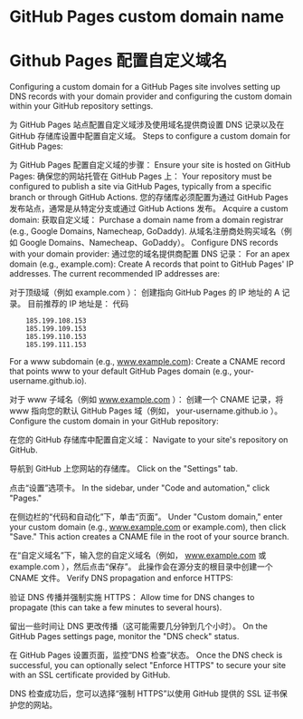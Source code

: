 # GitHub Pages custom domain name  
# Github Pages 配置自定义域名

Configuring a custom domain for a GitHub Pages site involves setting up DNS records with your domain provider and configuring the custom domain within your GitHub repository settings.

为 GitHub Pages 站点配置自定义域涉及使用域名提供商设置 DNS 记录以及在 GitHub 存储库设置中配置自定义域。
Steps to configure a custom domain for GitHub Pages:

为 GitHub Pages 配置自定义域的步骤：
Ensure your site is hosted on GitHub Pages:
确保您的网站托管在 GitHub Pages 上：
Your repository must be configured to publish a site via GitHub Pages, typically from a specific branch or through GitHub Actions.
您的存储库必须配置为通过 GitHub Pages 发布站点，通常是从特定分支或通过 GitHub Actions 发布。
Acquire a custom domain:
获取自定义域：
Purchase a domain name from a domain registrar (e.g., Google Domains, Namecheap, GoDaddy).
从域名注册商处购买域名（例如 Google Domains、Namecheap、GoDaddy）。
Configure DNS records with your domain provider:
通过您的域名提供商配置 DNS 记录：
For an apex domain (e.g., example.com): Create A records that point to GitHub Pages' IP addresses. The current recommended IP addresses are:

对于顶级域（例如 example.com ）： 创建指向 GitHub Pages 的 IP 地址的 A 记录。 目前推荐的 IP 地址是：
代码

        185.199.108.153
        185.199.109.153
        185.199.110.153
        185.199.111.153
For a www subdomain (e.g., www.example.com): Create a CNAME record that points www to your default GitHub Pages domain (e.g., your-username.github.io).

对于 www 子域名（例如 www.example.com ）： 创建一个 CNAME 记录，将 www 指向您的默认 GitHub Pages 域（例如， your-username.github.io ）。
Configure the custom domain in your GitHub repository:

在您的 GitHub 存储库中配置自定义域：
Navigate to your site's repository on GitHub.

导航到 GitHub 上您网站的存储库。
Click on the "Settings" tab.

点击“设置”选项卡。
In the sidebar, under "Code and automation," click "Pages."

在侧边栏的“代码和自动化”下，单击“页面”。
Under "Custom domain," enter your custom domain (e.g., www.example.com or example.com), then click "Save." This action creates a CNAME file in the root of your source branch. 

在“自定义域名”下，输入您的自定义域名（例如， www.example.com 或 example.com ），然后点击“保存”。 此操作会在源分支的根目录中创建一个 CNAME 文件。
Verify DNS propagation and enforce HTTPS:

验证 DNS 传播并强制实施 HTTPS：
Allow time for DNS changes to propagate (this can take a few minutes to several hours).

留出一些时间让 DNS 更改传播（这可能需要几分钟到几个小时）。
On the GitHub Pages settings page, monitor the "DNS check" status.

在 GitHub Pages 设置页面，监控“DNS 检查”状态。
Once the DNS check is successful, you can optionally select "Enforce HTTPS" to secure your site with an SSL certificate provided by GitHub.

DNS 检查成功后，您可以选择“强制 HTTPS”以使用 GitHub 提供的 SSL 证书保护您的网站。